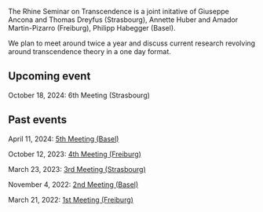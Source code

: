 <html>
<body>
<p>The Rhine Seminar on Transcendence is a joint initative of Giuseppe Ancona and Thomas Dreyfus (Strasbourg),
Annette Huber and Amador Martin-Pizarro (Freiburg), Philipp Habegger (Basel).

We plan to meet around twice a year and discuss current research revolving around transcendence theory in a one day format.  </p>
</body>

<body> 
<h2>Upcoming event</h2> 
<p>October 18, 2024: <!-- <a href="https://rhine-transcendence.github.io/meeting6"> -->6th Meeting (Strasbourg)</a>  </p>
<h2>Past events</h2>
<p>April 11, 2024: <a href="https://rhine-transcendence.github.io/meeting5">5th Meeting (Basel)</a>  </p>
<p>October 12, 2023: <a href="https://rhine-transcendence.github.io/meeting4">4th Meeting (Freiburg)</a>  </p>
<p>March 23, 2023: <a href="https://rhine-transcendence.github.io/meeting3">3rd Meeting (Strasbourg)</a></p>
<p>November 4, 2022: <a href="https://rhine-transcendence.github.io/meeting2">2nd Meeting (Basel)</a></p>
<p>March 21, 2022: <a href="https://rhine-transcendence.github.io/meeting1">1st Meeting (Freiburg)</a></p>  
</body>  

  
</html>
